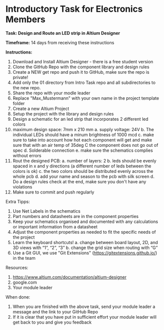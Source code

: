 # Introductory Task for Electronics Members



**Task: Design and Route an LED strip in Altium Designer**



**Timeframe:** 14 days from receiving these instructions



**Instructions:**

1. Download and Install Altium Designer - there is a free student version
2. Clone the GitHub Repo with the component library and design rules
3. Create a NEW get repo and push it to GitHub, make sure the repo is private!
4. Add only the 01 directory from Intro Task repo and all subdirectories to the new repo.
5. Share the repo with your modle leader
6. Replace "Max_Mustermann" with your own name in the project template folder 
7. Create a new Altium Project
8. Setup the project with the library and design rules
9. Design a schematic for an led strip that incorporates 2 different led colors
10. maximum design space: 7mm x 210 mm
  a. supply voltage: 24V
  b. The individual LEDs should have a minum brightness of 1000 mcd
  c. make sure to take into account how hot each component will get and make sure that with an air temp of 35deg C the component does not go out of spec
  d. Solderable connection
  e. make sure the schematics complies without errors
11. Rout the designed PCB:
  a. number of layers: 2
  b. leds should be evenly spaced in x and y directions (a different number of leds between the colors is ok)
  c. the two colors should be distributed evenly across the whole pcb
  d. add your name and season to the pcb with silk screen
  d. Do a design rules check at the end, make sure you don't have any violations
12. Make sure to commit and push regularly 


Extra Tipps:
1. Use Net Labels in the schematics
2. Part numbers and datasheets are in the component properties
3. Keep your schematics organised and documented with any calculations or important information from a datasheet
4. Adjust the component properties as needed to fit the specific needs of the project
5. Learn the keyboard shortcuts!
  a. change between board layout, 2D, and 3D views with “1”, “2”, “3”
  b. change the grid size when routing with “G”
7. Use a Git GUI, we use "Git Extensions" (https://gitextensions.github.io/) in the team


Resources:
1. https://www.altium.com/documentation/altium-designer
2. google.com
3. Your module leader


When done:
1. When you are finished with the above task, send your module leader a message and the link to your GitHub Repo
2. If it is clear that you have put in sufficient effort your module leader will get back to you and give you feedback
